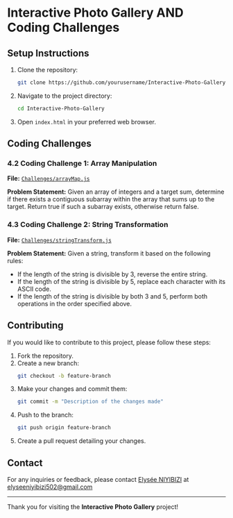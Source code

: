 # Interactive Photo Gallery AND Coding Challenges
## Setup Instructions
1. Clone the repository:
    ```bash
    git clone https://github.com/yourusername/Interactive-Photo-Gallery.git
    ```
2. Navigate to the project directory:
    ```bash
    cd Interactive-Photo-Gallery
    ```
3. Open `index.html` in your preferred web browser.

## Coding Challenges

### 4.2 Coding Challenge 1: Array Manipulation

**File:** [`Challenges/arrayMap.js`](./Challenges/arrayMap.js)

**Problem Statement:**
Given an array of integers and a target sum, determine if there exists a contiguous subarray within the array that sums up to the target. Return true if such a subarray exists, otherwise return false.

### 4.3 Coding Challenge 2: String Transformation

**File:** [`Challenges/stringTransform.js`](./Challenges/stringTransform.js)

**Problem Statement:**
Given a string, transform it based on the following rules:
- If the length of the string is divisible by 3, reverse the entire string.
- If the length of the string is divisible by 5, replace each character with its ASCII code.
- If the length of the string is divisible by both 3 and 5, perform both operations in the order specified above.

## Contributing
If you would like to contribute to this project, please follow these steps:
1. Fork the repository.
2. Create a new branch:
    ```bash
    git checkout -b feature-branch
    ```
3. Make your changes and commit them:
    ```bash
    git commit -m "Description of the changes made"
    ```
4. Push to the branch:
    ```bash
    git push origin feature-branch
    ```
5. Create a pull request detailing your changes.

<!-- ## License
This project is licensed under the MIT License. See the [LICENSE](LICENSE) file for more information. -->

## Contact
For any inquiries or feedback, please contact [Elysée NIYIBIZI](https://github.com/elyse502) at elyseeniyibizi502@gmail.com

---

Thank you for visiting the **Interactive Photo Gallery** project!


